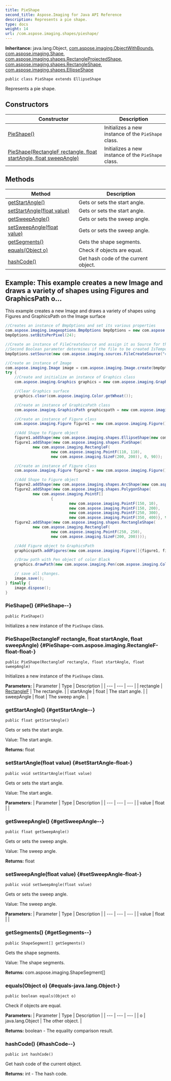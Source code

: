 ```yaml
---
title: PieShape
second_title: Aspose.Imaging for Java API Reference
description: Represents a pie shape.
type: docs
weight: 14
url: /com.aspose.imaging.shapes/pieshape/
---
```

**Inheritance:**
java.lang.Object, [com.aspose.imaging.ObjectWithBounds](../../com.aspose.imaging/objectwithbounds), [com.aspose.imaging.Shape](../../com.aspose.imaging/shape), [com.aspose.imaging.shapes.RectangleProjectedShape](../../com.aspose.imaging.shapes/rectangleprojectedshape), [com.aspose.imaging.shapes.RectangleShape](../../com.aspose.imaging.shapes/rectangleshape), [com.aspose.imaging.shapes.EllipseShape](../../com.aspose.imaging.shapes/ellipseshape)
```
public class PieShape extends EllipseShape
```

Represents a pie shape.
## Constructors

| Constructor | Description |
| --- | --- |
| [PieShape()](#PieShape--) | Initializes a new instance of the `PieShape` class. |
| [PieShape(RectangleF rectangle, float startAngle, float sweepAngle)](#PieShape-com.aspose.imaging.RectangleF-float-float-) | Initializes a new instance of the `PieShape` class. |
## Methods

| Method | Description |
| --- | --- |
| [getStartAngle()](#getStartAngle--) | Gets or sets the start angle. |
| [setStartAngle(float value)](#setStartAngle-float-) | Gets or sets the start angle. |
| [getSweepAngle()](#getSweepAngle--) | Gets or sets the sweep angle. |
| [setSweepAngle(float value)](#setSweepAngle-float-) | Gets or sets the sweep angle. |
| [getSegments()](#getSegments--) | Gets the shape segments. |
| [equals(Object o)](#equals-java.lang.Object-) | Check if objects are equal. |
| [hashCode()](#hashCode--) | Get hash code of the current object. |

## Example: This example creates a new Image and draws a variety of shapes using Figures and GraphicsPath o...
This example creates a new Image and draws a variety of shapes using Figures and GraphicsPath on the Image surface
``` java
//Creates an instance of BmpOptions and set its various properties
com.aspose.imaging.imageoptions.BmpOptions bmpOptions = new com.aspose.imaging.imageoptions.BmpOptions();
bmpOptions.setBitsPerPixel(24);

//Create an instance of FileCreateSource and assign it as Source for the instance of BmpOptions
//Second Boolean parameter determines if the file to be created IsTemporal or not
bmpOptions.setSource(new com.aspose.imaging.sources.FileCreateSource("c:\\temp\\output.bmp", false));

//Create an instance of Image
com.aspose.imaging.Image image = com.aspose.imaging.Image.create(bmpOptions, 500, 500);
try {
    //Create and initialize an instance of Graphics class
    com.aspose.imaging.Graphics graphics = new com.aspose.imaging.Graphics(image);

    //Clear Graphics surface
    graphics.clear(com.aspose.imaging.Color.getWheat());

    //Create an instance of GraphicsPath class
    com.aspose.imaging.GraphicsPath graphicspath = new com.aspose.imaging.GraphicsPath();

    //Create an instance of Figure class
    com.aspose.imaging.Figure figure1 = new com.aspose.imaging.Figure();

    //Add Shape to Figure object
    figure1.addShape(new com.aspose.imaging.shapes.EllipseShape(new com.aspose.imaging.RectangleF(50, 50, 300, 300)));
    figure1.addShape(new com.aspose.imaging.shapes.PieShape(
            new com.aspose.imaging.RectangleF(
                    new com.aspose.imaging.PointF(110, 110),
                    new com.aspose.imaging.SizeF(200, 200)), 0, 90));

    //Create an instance of Figure class
    com.aspose.imaging.Figure figure2 = new com.aspose.imaging.Figure();

    //Add Shape to Figure object
    figure2.addShape(new com.aspose.imaging.shapes.ArcShape(new com.aspose.imaging.RectangleF(10, 10, 300, 300), 0, 45));
    figure2.addShape(new com.aspose.imaging.shapes.PolygonShape(
            new com.aspose.imaging.PointF[]
                    {
                            new com.aspose.imaging.PointF(150, 10),
                            new com.aspose.imaging.PointF(150, 200),
                            new com.aspose.imaging.PointF(250, 300),
                            new com.aspose.imaging.PointF(350, 400)}, true));
    figure2.addShape(new com.aspose.imaging.shapes.RectangleShape(
            new com.aspose.imaging.RectangleF(
                    new com.aspose.imaging.PointF(250, 250),
                    new com.aspose.imaging.SizeF(200, 200))));

    //Add Figure object to GraphicsPath
    graphicspath.addFigures(new com.aspose.imaging.Figure[]{figure1, figure2});

    //Draw path with Pen object of color Black
    graphics.drawPath(new com.aspose.imaging.Pen(com.aspose.imaging.Color.getBlack(), 2), graphicspath);

    // save all changes.
    image.save();
} finally {
    image.dispose();
}
```

### PieShape() {#PieShape--}
```
public PieShape()
```


Initializes a new instance of the `PieShape` class.

### PieShape(RectangleF rectangle, float startAngle, float sweepAngle) {#PieShape-com.aspose.imaging.RectangleF-float-float-}
```
public PieShape(RectangleF rectangle, float startAngle, float sweepAngle)
```


Initializes a new instance of the `PieShape` class.

**Parameters:**
| Parameter | Type | Description |
| --- | --- | --- |
| rectangle | [RectangleF](../../com.aspose.imaging/rectanglef) | The rectangle. |
| startAngle | float | The start angle. |
| sweepAngle | float | The sweep angle. |

### getStartAngle() {#getStartAngle--}
```
public float getStartAngle()
```


Gets or sets the start angle.

Value: The start angle.

**Returns:**
float
### setStartAngle(float value) {#setStartAngle-float-}
```
public void setStartAngle(float value)
```


Gets or sets the start angle.

Value: The start angle.

**Parameters:**
| Parameter | Type | Description |
| --- | --- | --- |
| value | float |  |

### getSweepAngle() {#getSweepAngle--}
```
public float getSweepAngle()
```


Gets or sets the sweep angle.

Value: The sweep angle.

**Returns:**
float
### setSweepAngle(float value) {#setSweepAngle-float-}
```
public void setSweepAngle(float value)
```


Gets or sets the sweep angle.

Value: The sweep angle.

**Parameters:**
| Parameter | Type | Description |
| --- | --- | --- |
| value | float |  |

### getSegments() {#getSegments--}
```
public ShapeSegment[] getSegments()
```


Gets the shape segments.

Value: The shape segments.

**Returns:**
com.aspose.imaging.ShapeSegment[]
### equals(Object o) {#equals-java.lang.Object-}
```
public boolean equals(Object o)
```


Check if objects are equal.

**Parameters:**
| Parameter | Type | Description |
| --- | --- | --- |
| o | java.lang.Object | The other object. |

**Returns:**
boolean - The equality comparison result.
### hashCode() {#hashCode--}
```
public int hashCode()
```


Get hash code of the current object.

**Returns:**
int - The hash code.
